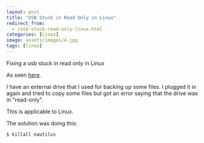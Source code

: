 ```yaml
---
layout: post
title: "USB Stuck in Read Only in Linux"
redirect_from:
  - /usb-stuck-read-only-linux.html
categories: [Linux]
image: assets/images/4.jpg
tags: [linux]
---
```


Fixing a usb stuck in read only in Linux

As seen <a href="https://askubuntu.com/questions/563764/usb-devices-showing-as-read-only" target="_blank">here</a>.

I have an external drive that I used for backing up some files. I plugged it in again and tried to copy some files but got an error saying that the drive was in "read-only".

This is applicable to Linux.

The solution was doing this:

    $ killall nautilus